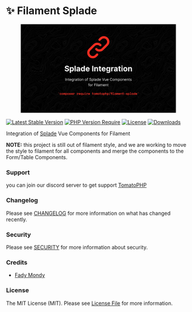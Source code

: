 # ✨ Filament Splade

<figure><img src="../../.gitbook/assets/3x1io-tomato-splade.jpg" alt=""><figcaption></figcaption></figure>

[![Latest Stable Version](https://camo.githubusercontent.com/c57a9bcc418a89ba2c4bed043c35406fb5454cc815fae5788240364388517f8e/68747470733a2f2f706f7365722e707567782e6f72672f746f6d61746f7068702f66696c616d656e742d73706c6164652f76657273696f6e2e737667)](https://packagist.org/packages/tomatophp/filament-splade) [![PHP Version Require](https://camo.githubusercontent.com/f1b477f04a28b5f124561f8e1eaa3bc31ae24f7203575aef07180eb7809f06a0/687474703a2f2f706f7365722e707567782e6f72672f746f6d61746f7068702f66696c616d656e742d73706c6164652f726571756972652f706870)](https://packagist.org/packages/tomatophp/filament-splade) [![License](https://camo.githubusercontent.com/eb6d7ebbda6d834f47d07a4a66bd012167a8885186bc0bfe8018fca5cf364e1a/68747470733a2f2f706f7365722e707567782e6f72672f746f6d61746f7068702f66696c616d656e742d73706c6164652f6c6963656e73652e737667)](https://packagist.org/packages/tomatophp/filament-splade) [![Downloads](https://camo.githubusercontent.com/853891f1c20faefeee90a89cd49a6244b79e9172511a869e1b2c3275e563fbcb/68747470733a2f2f706f7365722e707567782e6f72672f746f6d61746f7068702f66696c616d656e742d73706c6164652f642f746f74616c2e737667)](https://packagist.org/packages/tomatophp/filament-splade)

Integration of [Splade](https://splade.dev/) Vue Components for Filament

**NOTE:** this project is still out of filament style, and we are working to move the style to filament for all components and merge the components to the Form/Table Components.

### Support

you can join our discord server to get support [TomatoPHP](https://discord.gg/Xqmt35Uh)

### Changelog

Please see [CHANGELOG](https://github.com/tomatophp/filament-splade/blob/master/CHANGELOG.md) for more information on what has changed recently.

### Security

Please see [SECURITY](https://github.com/tomatophp/filament-splade/blob/master/SECURITY.md) for more information about security.

### Credits

* [Fady Mondy](mailto:info@3x1.io)

### License

The MIT License (MIT). Please see [License File](https://github.com/tomatophp/filament-splade/blob/master/LICENSE.md) for more information.
